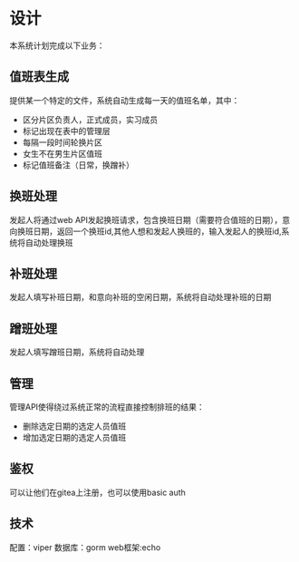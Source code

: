 # 设计
本系统计划完成以下业务：
## 值班表生成
提供某一个特定的文件，系统自动生成每一天的值班名单，其中：
- 区分片区负责人，正式成员，实习成员
- 标记出现在表中的管理层
- 每隔一段时间轮换片区
- 女生不在男生片区值班
- 标记值班备注（日常，换蹭补）
## 换班处理
发起人将通过web API发起换班请求，包含换班日期（需要符合值班的日期），意向换班日期，返回一个换班id,其他人想和发起人换班的，输入发起人的换班id,系统将自动处理换班
## 补班处理
发起人填写补班日期，和意向补班的空闲日期，系统将自动处理补班的日期
## 蹭班处理
发起人填写蹭班日期，系统将自动处理
## 管理
管理API使得绕过系统正常的流程直接控制排班的结果：
- 删除选定日期的选定人员值班
- 增加选定日期的选定人员值班
## 鉴权
可以让他们在gitea上注册，也可以使用basic auth

## 技术

配置：viper
数据库：gorm
web框架:echo
